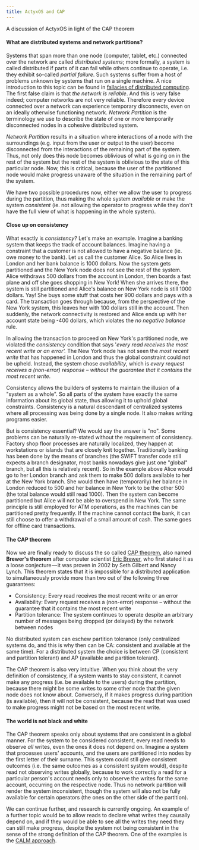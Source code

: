 ```yaml
---
title: ActyxOS and CAP
---
```


A discussion of ActyxOS in light of the CAP theorem

#### What are distributed systems and network partitions?

Systems that span more than one node (computer, tablet, etc.) connected over the network are called _distributed systems_; more formally, a system is called distributed if parts of it can fail while others continue to operate, i.e. they exhibit so-called _partial failure_. Such systems suffer from a host of problems unknown by systems that run on a single machine. A nice introduction to this topic can be found in [fallacies of distributed computing](https://en.wikipedia.org/wiki/Fallacies_of_distributed_computing#The_fallacies). The first false claim is that _the network is reliable_. And this is very false indeed; computer networks are not very reliable. Therefore every device connected over a network can experience temporary disconnects, even on an ideally otherwise functioning network. _Network Partition_ is the terminology we use to describe the state of one or more temporarily disconnected nodes in a cohesive distributed system.

_Network Partition_ results in a situation where interactions of a node with the surroundings (e.g. input from the user or output to the user) become disconnected from the interactions of the remaining part of the system. Thus, not only does this node becomes oblivious of what is going on in the rest of the system but the rest of the system is oblivious to the state of this particular node. Now, this is critical, because the user of the partitioned node would make progress unaware of the situation in the remaining part of the system.

We have two possible procedures now, either we allow the user to progress during the partition, thus making the whole system _available_ or make the system _consistent_ (ie. not allowing the operator to progress while they don't have the full view of what is happening in the whole system).

#### Close up on consistency

What exactly is _consistency_? Let's make an example. Imagine a banking system that keeps the track of account balances. Imagine having a constraint that a customer is not allowed to have a negative balance (ie. owe money to the bank). Let us call the customer Alice. So Alice lives in London and her bank balance is 1000 dollars. Now the system gets partitioned and the New York node does not see the rest of the system. Alice withdraws 500 dollars from the account in London, then boards a fast plane and off she goes shopping in New York! When she arrives there, the system is still partitioned and Alice's balance on New York node is still 1000 dollars. Yay! She buys some stuff that costs her 900 dollars and pays with a card. The transaction goes through because, from the perspective of the New York system, this leaves her with 100 dollars still in the account. Then suddenly, the network connectivity is restored and Alice ends up with her account state being -400 dollars, which violates the _no negative balance_ rule.

In allowing the transaction to proceed on New York's partitioned node, we violated the _consistency_ condition that says '_every read receives the most recent write or an error'._ The New York node has not seen the _most recent write_ that has happened in London and thus the global constraint could not be upheld. Instead, the system chose _availability_, which is _every request receives a (non-error) response – without the guarantee that it contains the most recent write_.

Consistency allows the builders of systems to maintain the illusion of a "system as a whole". So all parts of the system have exactly the same information about its global state, thus allowing it to uphold global constraints. Consistency is a natural descendant of centralized systems where all processing was being done by a single node. It also makes writing programs easier.

But is consistency essential? We would say the answer is "no". Some problems can be naturally re-stated without the requirement of consistency. Factory shop floor processes are naturally localized, they happen at workstations or islands that are closely knit together. Traditionally banking has been done by the means of branches (the SWIFT transfer code still expects a branch designator, most banks nowadays give just one "global" branch, but all this is relatively recent). So in the example above Alice would go to her London branch and ask them to make 500 dollars available to her at the New York branch. She would then have (temporarily) her balance in London reduced to 500 and her balance in New York to be the other 500 (the total balance would still read 1000). Then the system can become partitioned but Alice will not be able to overspend in New York. The same principle is still employed for ATM operations, as the machines can be partitioned pretty frequently. If the machine cannot contact the bank, it can still choose to offer a withdrawal of a small amount of cash. The same goes for offline card transactions.

#### The CAP theorem

Now we are finally ready to discuss the so called [CAP theorem](https://en.wikipedia.org/wiki/CAP_theorem), also named **Brewer's theorem** after computer scientist [Eric Brewer](https://en.wikipedia.org/wiki/Eric_Brewer_(scientist)), who first stated it as a loose conjecture — it was proven in 2002 by Seth Gilbert and Nancy Lynch. This theorem states that it is impossible for a distributed application to simultaneously provide more than two out of the following three guarantees:

-   Consistency: Every read receives the most recent write or an error
-   Availability: Every request receives a (non-error) response – without the guarantee that it contains the most recent write
-   Partition tolerance: The system continues to operate despite an arbitrary number of messages being dropped (or delayed) by the network between nodes

No distributed system can eschew partition tolerance (only centralized systems do, and this is why then can be CA: consistent and available at the same time). For a distributed system the choice is between CP (consistent and partition tolerant) and AP (available and partition tolerant).

The CAP theorem is also very intuitive. When you think about the very definition of consistency, if a system wants to stay consistent, it cannot make any progress (i.e. be available to the users) during the partition, because there might be some writes to some other node that the given node does not know about. Conversely, if it makes progress during partition (is available), then it will not be consistent, because the read that was used to make progress might not be based on the most recent write.

#### The world is not black and white

The CAP theorem speaks only about systems that are consistent in a global manner. For the system to be considered consistent, every read needs to observe _all_ writes, even the ones it does not depend on. Imagine a system that processes users' accounts, and the users are partitioned into nodes by the first letter of their surname. This system could still give consistent outcomes (i.e. the same outcomes as a consistent system would), despite read not observing writes globally, because to work correctly a read for a particular person's account needs only to observe the writes for the same account, occurring on the respective node. Thus no network partition will render the system inconsistent, though the system will also not be fully available for certain operators (the ones on the other side of the partition).

We can continue further, and research is currently ongoing. An example of a further topic would be to allow reads to declare what writes they causally depend on, and if they would be able to see all the writes they need they can still make progress, despite the system not being consistent in the sense of the strong definition of the CAP theorem. One of the examples is the [CALM approach](https://blog.acolyer.org/2019/03/06/keeping-calm-when-distributed-consistency-is-easy/).